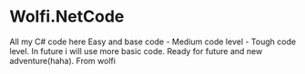 # Wolfi.NetCode
All my C# code here Easy and base code - Medium code level - Tough code level.
In future i will use more basic code.
Ready for future and new adventure(haha).
From wolfi
